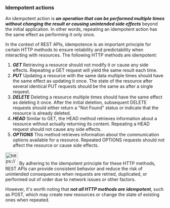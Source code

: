 ### Idempotent actions

An idempotent action is ***an operation that can be performed multiple times without changing the result or causing unintended side effects*** beyond the initial application.
In other words, repeating an idempotent action has the same effect as performing it only once.

In the context of REST APIs, idempotence is an important principle for certain HTTP methods to ensure reliability and predictability when interacting with resources.
The following HTTP methods are idempotent:

1. ***GET***
Retrieving a resource should not modify it or cause any side effects. Repeating a GET request will yield the same result each time.
2. ***PUT***
Updating a resource with the same data multiple times should have the same effect as updating it once. The state of the resource after several identical PUT requests should be the same as after a single request.
3. ***DELETE***
Deleting a resource multiple times should have the same effect as deleting it once.
After the initial deletion, subsequent DELETE requests should either return a "Not Found" status or indicate that the resource is already deleted.
4. ***HEAD***
Similar to GET, the HEAD method retrieves information about a resource without actually returning its content.
Repeating a HEAD request should not cause any side effects.
5. ***OPTIONS***
This method retrieves information about the communication options available for a resource. Repeated OPTIONS requests should not affect the resource or cause side effects.

<aside>
<img src="https://www.notion.so/icons/skull_purple.svg" alt="https://www.notion.so/icons/skull_purple.svg" width="40px" /> By adhering to the idempotent principle for these HTTP methods, REST APIs can provide consistent behavior and reduce the risk of unintended consequences when requests are retried, duplicated, or performed out of order due to network issues or other factors.

However, it's worth noting that ***not all HTTP methods are idempotent***, such as POST, which may create new resources or change the state of existing ones when repeated.

</aside>